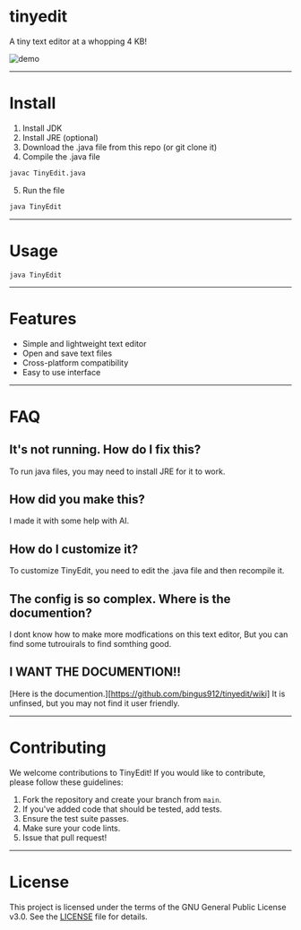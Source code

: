 # tinyedit
A tiny text editor at a whopping 4 KB!

![demo](https://github.com/user-attachments/assets/1b8201b8-c351-4693-84ae-a0f1391b2da2)

***

# Install

1. Install JDK
2. Install JRE (optional)
3. Download the .java file from this repo (or git clone it)
4. Compile the .java file
```sh
javac TinyEdit.java
```
5. Run the file
```sh
java TinyEdit
```

***

# Usage
```
java TinyEdit
```

***

# Features

- Simple and lightweight text editor
- Open and save text files
- Cross-platform compatibility
- Easy to use interface

***

# FAQ

## It's not running. How do I fix this?

To run java files, you may need to install JRE for it to work.

## How did you make this?

I made it with some help with AI.

## How do I customize it?

To customize TinyEdit, you need to edit the .java file and then recompile it.

## The config is so complex. Where is the documention?

I dont know how to make more modfications on this text editor, But you can find some tutrouirals to find somthing good.

## I WANT THE DOCUMENTION!!

[Here is the documention.][https://github.com/bingus912/tinyedit/wiki] It is unfinsed, but you may not find it user friendly.

***

# Contributing

We welcome contributions to TinyEdit! If you would like to contribute, please follow these guidelines:

1. Fork the repository and create your branch from `main`.
2. If you've added code that should be tested, add tests.
3. Ensure the test suite passes.
4. Make sure your code lints.
5. Issue that pull request!

***

# License

This project is licensed under the terms of the GNU General Public License v3.0. See the [LICENSE](LICENSE) file for details.

